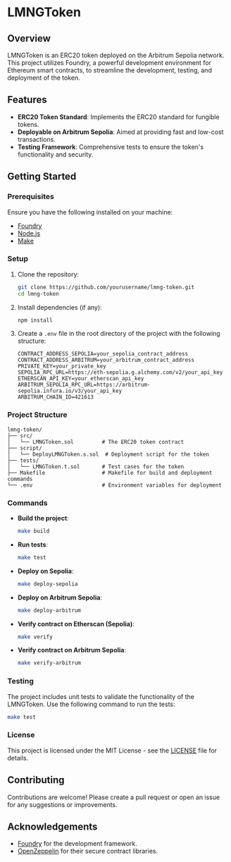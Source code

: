 # LMNGToken

## Overview

LMNGToken is an ERC20 token deployed on the Arbitrum Sepolia network. This project utilizes Foundry, a powerful development environment for Ethereum smart contracts, to streamline the development, testing, and deployment of the token.

## Features

- **ERC20 Token Standard**: Implements the ERC20 standard for fungible tokens.
- **Deployable on Arbitrum Sepolia**: Aimed at providing fast and low-cost transactions.
- **Testing Framework**: Comprehensive tests to ensure the token's functionality and security.

## Getting Started

### Prerequisites

Ensure you have the following installed on your machine:

- [Foundry](https://github.com/gakonst/foundry)
- [Node.js](https://nodejs.org/)
- [Make](https://www.gnu.org/software/make/)

### Setup

1. Clone the repository:

   ```bash
   git clone https://github.com/yourusername/lmng-token.git
   cd lmng-token
   ```

2. Install dependencies (if any):

   ```bash
   npm install
   ```

3. Create a `.env` file in the root directory of the project with the following structure:

   ```env
   CONTRACT_ADDRESS_SEPOLIA=your_sepolia_contract_address
   CONTRACT_ADDRESS_ARBITRUM=your_arbitrum_contract_address
   PRIVATE_KEY=your_private_key
   SEPOLIA_RPC_URL=https://eth-sepolia.g.alchemy.com/v2/your_api_key
   ETHERSCAN_API_KEY=your_etherscan_api_key
   ARBITRUM_SEPOLIA_RPC_URL=https://arbitrum-sepolia.infura.io/v3/your_api_key
   ARBITRUM_CHAIN_ID=421613
   ```

### Project Structure

```
lmng-token/
├── src/
│   └── LMNGToken.sol         # The ERC20 token contract
├── script/
│   └── DeployLMNGToken.s.sol  # Deployment script for the token
├── tests/
│   └── LMNGToken.t.sol       # Test cases for the token
├── Makefile                  # Makefile for build and deployment commands
└── .env                      # Environment variables for deployment
```

### Commands

- **Build the project**:

   ```bash
   make build
   ```

- **Run tests**:

   ```bash
   make test
   ```

- **Deploy on Sepolia**:

   ```bash
   make deploy-sepolia
   ```

- **Deploy on Arbitrum Sepolia**:

   ```bash
   make deploy-arbitrum
   ```

- **Verify contract on Etherscan (Sepolia)**:

   ```bash
   make verify
   ```

- **Verify contract on Arbitrum Sepolia**:

   ```bash
   make verify-arbitrum
   ```

### Testing

The project includes unit tests to validate the functionality of the LMNGToken. Use the following command to run the tests:

```bash
make test
```

### License

This project is licensed under the MIT License - see the [LICENSE](LICENSE) file for details.

## Contributing

Contributions are welcome! Please create a pull request or open an issue for any suggestions or improvements.

## Acknowledgements

- [Foundry](https://github.com/gakonst/foundry) for the development framework.
- [OpenZeppelin](https://openzeppelin.com/contracts/) for their secure contract libraries.
```
